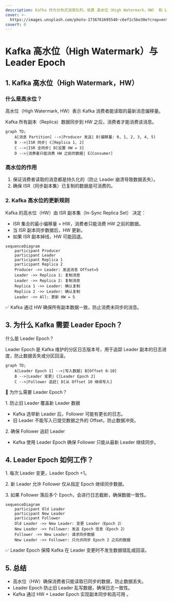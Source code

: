 ```yaml
---
description: Kafka 作为分布式消息队列，依靠 高水位（High Watermark，HW） 和 Leader Epoch 来保证数据一致性和可恢复性。
cover: >-
  https://images.unsplash.com/photo-1736761695540-c6ef1c5be30e?crop=entropy&cs=srgb&fm=jpg&ixid=M3wxOTcwMjR8MHwxfHJhbmRvbXx8fHx8fHx8fDE3NDAzMDU3OTB8&ixlib=rb-4.0.3&q=85
coverY: 0
---
```


# Kafka 高水位（High Watermark）与 Leader Epoch

## 1. Kafka 高水位（High Watermark，HW）

### 什么是高水位？

高水位（High Watermark, HW）表示 Kafka 消费者能读取的最新消息偏移量。

Kafka 所有副本（Replica）数据同步到 HW 之后，消费者才能消费该消息。

```mermaid
graph TD;
    A[消息 Partition] -->|Producer 发送| B(偏移量: 0, 1, 2, 3, 4, 5)
    B -->|ISR 同步| C[Replica 1, 2]
    C -->|ISR 全同步| D[设置 HW = 3]
    D -->|消费者只能消费 HW 之前的数据| E[Consumer]
```

### 高水位的作用

1. 保证消费者读取的消息都是持久化的（防止 Leader 崩溃导致数据丢失）。
2. 确保 ISR（同步副本集）已复制的数据是可消费的。

### 2. Kafka 高水位的更新规则

Kafka 的高水位（HW）由 ISR 副本集（In-Sync Replica Set） 决定：

* ISR 集合的最小偏移量 = HW，消费者只能消费 HW 之前的数据。
* 当 ISR 副本同步数据后，HW 更新。
* 如果 ISR 副本掉线，HW 可能回退。

```mermaid
sequenceDiagram
    participant Producer
    participant Leader
    participant Replica 1
    participant Replica 2
    Producer ->> Leader: 发送消息 Offset=5
    Leader ->> Replica 1: 复制消息
    Leader ->> Replica 2: 复制消息
    Replica 1 ->> Leader: 确认复制
    Replica 2 ->> Leader: 确认复制
    Leader ->> All: 更新 HW = 5
```



✅ Kafka 通过 HW 确保所有副本数据一致，防止消费未同步的消息。

## 3. 为什么 Kafka 需要 Leader Epoch？

什么是 Leader Epoch？

Leader Epoch 是 Kafka 维护的分区日志版本号，用于追踪 Leader 副本的日志进度，防止数据丢失或分区回滚。

```mermaid
graph TD;
    A[Leader Epoch 1] -->|写入数据| B[Offset 0-10]
    B -->|Leader 变更| C[Leader Epoch 2]
    C -->|Follower 追赶| D[从 Offset 10 继续写入]
```

📌 为什么需要 Leader Epoch？

1\. 防止旧 Leader 覆盖新 Leader 数据

* Kafka 选举新 Leader 后，Follower 可能有更长的日志。
* 旧 Leader 不能写入已提交数据之外的 Offset，防止数据冲突。

2\. 确保 Follower 追赶 Leader

* Kafka 使用 Leader Epoch 确保 Follower 只能从最新 Leader 继续同步。

## 4. Leader Epoch 如何工作？

1\. 每次 Leader 变更，Leader Epoch +1。

2\. 新 Leader 允许 Follower 仅从指定 Epoch 继续同步数据。

3\. 如果 Follower 落后多个 Epoch，会进行日志截断，确保数据一致性。

```mermaid
sequenceDiagram
    participant Old Leader
    participant New Leader
    participant Follower
    Old Leader ->> New Leader: 变更 Leader（Epoch 2）
    New Leader ->> Follower: 发送 Epoch 信息（Epoch 2）
    Follower ->> New Leader: 请求同步数据
    New Leader ->> Follower: 只允许同步 Epoch 2 之后的数据
```

✅ Leader Epoch 保障 Kafka 在 Leader 变更时不发生数据错乱或回滚。

## 5. 总结

* 高水位（HW）确保消费者只能读取已同步的数据，防止数据丢失。
* Leader Epoch 防止旧 Leader 乱写数据，确保日志一致性。
* Kafka 通过 HW + Leader Epoch 实现副本同步和高可用 。
